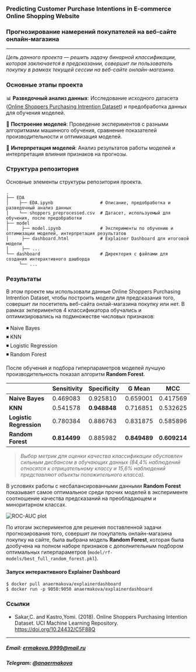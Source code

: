 ### Predicting Customer Purchase Intentions in E-commerce Online Shopping Website
### Прогнозирование намерений покупателей на веб-сайте онлайн-магазина
---
*Цель данного проекта — решить задачу бинарной классификации, которая заключается в предсказании, совершит ли пользователь покупку в рамках текущей сессии на веб-сайте онлайн-магазина.*
### Основные этапы проекта
📊 **Разведочный анализ данных**: Исследование исходного датасета ([Online Shoppers Purchasing Intrention Dataset](https://archive.ics.uci.edu/dataset/468/online+shoppers+purchasing+intention+dataset)) и предобработка данных для обучения моделей.

🤖 **Построение моделей**: Проведение экспериментов с разными алгоритмами машинного обучения, сравнение показателей производительности и оптимизация моделей.

🧐 **Интерпретация моделей**: Анализ результатов работы моделей и интерпретация влияния признаков на прогнозы.


### Структура репозитория
Основные элементы структуры репозитория проекта.
```
.
├── EDA
│    ├── EDA.ipynb                  # Описание, предобработка и разведочный анализ данных
│    └── shoppers_preprocessed.csv  # Датасет, используемый для обучения, после предобработки
├── model
│     ├── model.ipynb               # Эксперименты по обучению и оптимизации моделей, интерпретация результатов
│     ├── dashboard.html            # Explainer Dashboard для итоговой модели
│     ├── ...               
└── dashboard                       # Директория с файлами для создания интерактивного дашборда 
     └── ...
```
### Результаты
В этом проекте мы использовали данные Online Shoppers Purchasing Intrention Dataset, чтобы построить модели для предсказания того, совершит ли посетитель веб-сайта онлай-магазина покупку или нет. В рамках экпериментов 4 классификатора обучались и оптимизировались на подмножестве числовых признаков:

◾ Naive Bayes \
◾ KNN \
◾ Logistic Regression \
◾ Random Forest

После обучения и подбора гиперпараметров моделей лучшую производительность показал алгоритм **Random Forest**. 

|                         | Sensitivity     | Specificity     | G Mean       | MCC          |
|-------------------------|----------------|----------------|--------------|--------------|
| **Naive Bayes**         | 0.469083       | 0.925810       | 0.659001     | 0.417569     |
| **KNN**                 | 0.541578       | **0.948848**   | 0.716851     | 0.532625     |
| **Logistic Regression** | 0.780384       | 0.886763       | 0.831875     | 0.585896     |
| **Random Forest**       | **0.814499**   | 0.885982       | **0.849489** | **0.609214** |
> *Выбор метрик для оценки качества классификации обусловлен сильным дисбансом в обучающих данных (84,4% наблюдений относятся к отрицательному классу и 15,6% наблюдений представляют объекты положительного класса).*

В условиях работы с несбалансированными данными **Random Forest** показывает самое оптимальное среди прочих моделей в эксперименте соотношение качества предсказаний на преобладающем и миноритарном классах.

![ROC-AUC plot](https://raw.githubusercontent.com/ErmakovaAna/shoppers-intention-prediction/main/model/plots/roc-auc_opt.png)

По итогам экспериментов для решения поставленной задачи прогнозирования того, совершит ли покупатель онлайн-магазина покупку на сайте, была выбрана модель **Random Forest**, которая была дообучена на полном наборе признаков с дополнительным подбором оптимальных гиперпараметров (`model/rf-models/best_full_random_forest.pkl`).

#### Запуск интерактивного Explainer Dashboard
```shell
$ docker pull anaermakova/explainerdashboard
$ docker run -p 9050:9050 anaermakova/explainerdashboard
```

    
### Ссылки
- Sakar,C. and Kastro,Yomi. (2018). Online Shoppers Purchasing Intention Dataset. UCI Machine Learning Repository. https://doi.org/10.24432/C5F88Q
---


##### Email: ermakova.9999@mail.ru
##### Telegram: [@anaermakova](https://t.me/anaermakova)
